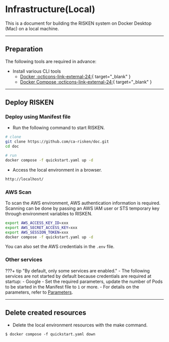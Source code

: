 # Infrastructure(Local)

This is a document for building the RISKEN system on Docker Desktop (Mac) on a local machine.

---

## Preparation

The following tools are required in advance:

- Install various CLI tools
    - [Docker :octicons-link-external-24:](https://docs.docker.com/engine/install/){ target="_blank" }
    - [Docker Compose :octicons-link-external-24:](https://docs.docker.com/compose/install/){ target="_blank" }

---

## Deploy RISKEN

### Deploy using Manifest file

- Run the following command to start RISKEN.
```bash
# clone
git clone https://github.com/ca-risken/doc.git
cd doc

# run
docker compose -f quickstart.yaml up -d
```

- Access the local environment in a browser.
```bash
http://localhost/
```

### AWS Scan

To scan the AWS environment, AWS authentication information is required.
Scanning can be done by passing an AWS IAM user or STS temporary key through environment variables to RISKEN.

```bash
export AWS_ACCESS_KEY_ID=xxx
export AWS_SECRET_ACCESS_KEY=xxx
export AWS_SESSION_TOKEN=xxx
docker compose -f quickstart.yaml up -d
```

You can also set the AWS credentials in the `.env` file.

### Other services

???+ tip "By default, only some services are enabled."
    - The following services are not started by default because credentials are required at startup:
        - Google
    - Set the required parameters, update the number of Pods to be started in the Manifest file to `1` or more.
        - For details on the parameters, refer to [Parameters](/admin/param_index/).

---

## Delete created resources

- Delete the local environment resources with the make command.
```sell
$ docker compose -f quickstart.yaml down
```
